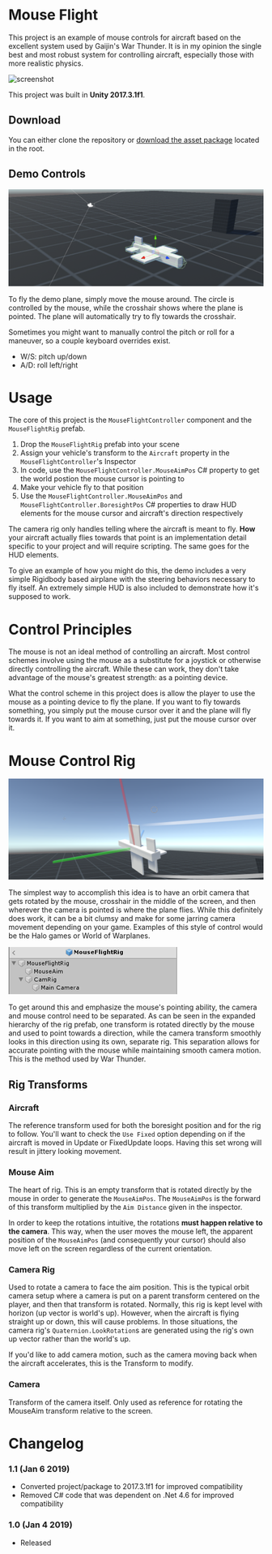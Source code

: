 
# Mouse Flight
This project is an example of mouse controls for aircraft based on the excellent system used by Gaijin's War Thunder. It is in my opinion the single best and most robust system for controlling aircraft, especially those with more realistic physics.

![screenshot](Screenshots/flight.gif)

This project was built in **Unity 2017.3.1f1**.

## Download
You can either clone the repository or [download the asset package](https://github.com/brihernandez/MouseFlight/raw/master/MouseFlight.unitypackage) located in the root.

## Demo Controls

![Demo plane](Screenshots/plane.png)

To fly the demo plane, simply move the mouse around. The circle is controlled by the mouse, while the crosshair shows where the plane is pointed. The plane will automatically try to fly towards the crosshair.

Sometimes you might want to manually control the pitch or roll for a maneuver, so a couple keyboard overrides exist.

- W/S: pitch up/down
- A/D: roll left/right

# Usage
The core of this project is the `MouseFlightController` component and the `MouseFlightRig` prefab.

1. Drop the `MouseFlightRig` prefab into your scene
2. Assign your vehicle's transform to the `Aircraft` property in the `MouseFlightController`'s Inspector
3. In code, use the `MouseFlightController.MouseAimPos` C# property to get the world postion the mouse cursor is pointing to
4. Make your vehicle fly to that position
5. Use the `MouseFlightController.MouseAimPos` and `MouseFlightController.BoresightPos` C# properties to draw HUD elements for the mouse cursor and aircraft's direction respectively

The camera rig only handles telling where the aircraft is meant to fly. **How** your aircraft actually flies towards that point is an implementation detail specific to your project and will require scripting. The same goes for the HUD elements.

To give an example of how you might do this, the demo includes a very simple Rigidbody based airplane with the steering behaviors necessary to fly itself. An extremely simple HUD is also included to demonstrate how it's supposed to work.

# Control Principles
The mouse is not an ideal method of controlling an aircraft. Most control schemes involve using the mouse as a substitute for a joystick or otherwise directly controlling the aircraft. While these can work, they don't take advantage of the mouse's greatest strength: as a pointing device.

What the control scheme in this project does is allow the player to use the mouse as a pointing device to fly the plane. If you want to fly towards something, you simply put the mouse cursor over it and the plane will fly towards it. If you want to aim at something, just put the mouse cursor over it.

# Mouse Control Rig

![Axes demonstrating the mouse aim transform](Screenshots/axes.png)

The simplest way to accomplish this idea is to have an orbit camera that gets rotated by the mouse, crosshair in the middle of the screen, and then wherever the camera is pointed is where the plane flies. While this definitely does work, it can be a bit clumsy and make for some jarring camera movement depending on your game. Examples of this style of control would be the Halo games or World of Warplanes.

![Mouse flight rig](Screenshots/rig.png)

To get around this and emphasize the mouse's pointing ability, the camera and mouse control need to be separated. As can be seen in the expanded hierarchy of the rig prefab, one transform is rotated directly by the mouse and used to point towards a direction, while the camera transform smoothly looks in this direction using its own, separate rig. This separation allows for accurate pointing with the mouse while maintaining smooth camera motion. This is the method used by War Thunder.

## Rig Transforms

### Aircraft
The reference transform used for both the boresight position and for the rig to follow. You'll want to check the `Use Fixed` option depending on if the aircraft is moved in Update or FixedUpdate loops. Having this set wrong will result in jittery looking movement.

### Mouse Aim
The heart of rig. This is an empty transform that is rotated directly by the mouse in order to generate the `MouseAimPos`. The `MouseAimPos` is the forward of this transform multiplied by the `Aim Distance` given in the inspector.

In order to keep the rotations intuitive, the rotations **must happen relative to the camera**. This way, when the user moves the mouse left, the apparent position of the `MouseAimPos` (and consequently your cursor) should also move left on the screen regardless of the current orientation.

### Camera Rig
Used to rotate a camera to face the aim position. This is the typical orbit camera setup where a camera is put on a parent transform centered on the player, and then that transform is rotated. Normally, this rig is kept level with horizon (up vector is world's up). However, when the aircraft is flying straight up or down, this will cause problems. In those situations, the camera rig's `Quaternion.LookRotation`s are generated using the rig's own up vector rather than the world's up.

If you'd like to add camera motion, such as the camera moving back when the aircraft accelerates, this is the Transform to modify.

### Camera
Transform of the camera itself. Only used as reference for rotating the MouseAim transform relative to the screen.

# Changelog

### 1.1 (Jan 6 2019)

- Converted project/package to 2017.3.1f1 for improved compatibility
- Removed C# code that was dependent on .Net 4.6 for improved compatibility

### 1.0 (Jan 4 2019)

- Released
